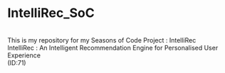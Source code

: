 # IntelliRec_SoC
<br>
This is my repository for my Seasons of Code Project : IntelliRec
<br>
IntelliRec : An Intelligent Recommendation Engine for Personalised User Experience<br>(ID:71)
